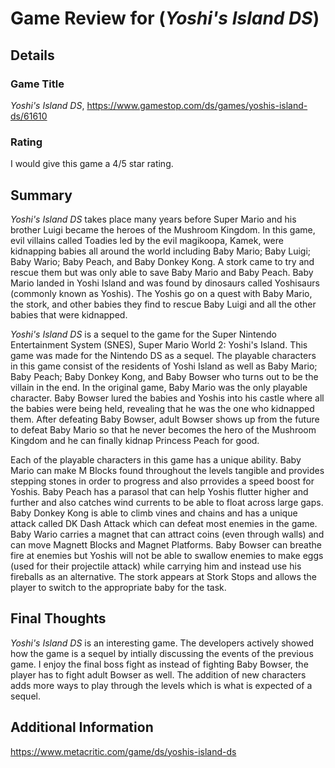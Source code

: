 # Game Review for (_Yoshi's Island DS_)

## Details

### Game Title
_Yoshi's Island DS_, https://www.gamestop.com/ds/games/yoshis-island-ds/61610

### Rating
I would give this game a 4/5 star rating.

## Summary
_Yoshi's Island DS_ takes place many years before Super Mario and his brother Luigi became the heroes of the Mushroom Kingdom. In this game, evil villains called Toadies led by the evil magikoopa, Kamek, were kidnapping babies all around the world including Baby Mario; Baby Luigi; Baby Wario; Baby Peach, and Baby Donkey Kong. A stork came to try and rescue them but was only able to save Baby Mario and Baby Peach. Baby Mario landed in Yoshi Island and was found by dinosaurs called Yoshisaurs (commonly known as Yoshis). The Yoshis go on a quest with Baby Mario, the stork, and other babies they find to rescue Baby Luigi and all the other babies that were kidnapped.

_Yoshi's Island DS_ is a sequel to the game for the Super Nintendo Entertainment System (SNES), Super Mario World 2: Yoshi's Island. This game was made for the Nintendo DS as a sequel. The playable characters in this game consist of the residents of Yoshi Island as well as Baby Mario; Baby Peach; Baby Donkey Kong, and Baby Bowser who turns out to be the villain in the end. In the original game, Baby Mario was the only playable character. Baby Bowser lured the babies and Yoshis into his castle where all the babies were being held, revealing that he was the one who kidnapped them. After defeating Baby Bowser, adult Bowser shows up from the future to defeat Baby Mario so that he never becomes the hero of the Mushroom Kingdom and he can finally kidnap Princess Peach for good.

Each of the playable characters in this game has a unique ability. Baby Mario can make M Blocks found throughout the levels tangible and provides stepping stones in order to progress and also prrovides a speed boost for Yoshis. Baby Peach has a parasol that can help Yoshis flutter higher and further and also catches wind currents to be able to float across large gaps. Baby Donkey Kong is able to climb vines and chains and has a unique attack called DK Dash Attack which can defeat most enemies in the game. Baby Wario carries a magnet that can attract coins (even through walls) and can move Magnett Blocks and Magnet Platforms. Baby Bowser can breathe fire at enemies but Yoshis will not be able to swallow enemies to make eggs (used for their projectile attack) while carrying him and instead use his fireballs as an alternative. The stork appears at Stork Stops and allows the player to switch to the appropriate baby for the task.

## Final Thoughts
_Yoshi's Island DS_ is an interesting game. The developers actively showed how the game is a sequel by intially discussing the events of the previous game. I enjoy the final boss fight as instead of fighting Baby Bowser, the player has to fight adult Bowser as well. The addition of new characters adds more ways to play through the levels which is what is expected of a sequel. 

## Additional Information
https://www.metacritic.com/game/ds/yoshis-island-ds
